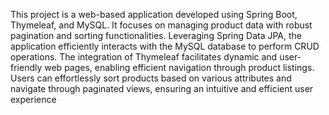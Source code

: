 This project is a web-based application developed using Spring Boot, Thymeleaf, and MySQL. It focuses on managing product data with robust pagination and sorting functionalities. Leveraging Spring Data JPA, the application efficiently interacts with the MySQL database to perform CRUD operations. The integration of Thymeleaf facilitates dynamic and user-friendly web pages, enabling efficient navigation through product listings. Users can effortlessly sort products based on various attributes and navigate through paginated views, ensuring an intuitive and efficient user experience
